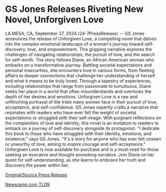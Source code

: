 # GS Jones Releases Riveting New Novel, Unforgiven Love

LA MESA, CA, September 27, 2024 /24-7PressRelease/ -- GS Jones announces the release of Unforgiven Love, a compelling novel that delves into the complex emotional landscape of a woman's journey toward self-discovery, love, and empowerment. This gripping narrative explores the challenges of navigating relationships, the pursuit of love, and the search for self-worth.  The story follows Diane, an African American woman who embarks on a transformative journey. Battling societal expectations and personal insecurities, she encounters love in various forms, from fleeting affairs to deeper connections that challenge her understanding of herself and what it means to be truly loved. Through a tapestry of experiences, including relationships that range from passionate to tumultuous, Diane seeks her place in a world that often misunderstands and overlooks the depth of her desires and emotions.  Unforgiven Love is a raw and unflinching portrayal of the trials many women face in their pursuit of love, acceptance, and self-confidence. GS Jones expertly crafts a narrative that resonates with readers who have ever felt the weight of societal expectations or struggled with their self-image. With poignant reflections on the complexities of love and identity, this novel is an invitation to readers to embark on a journey of self-discovery alongside its protagonist.  "I dedicate this book to those who have struggled with their identity, emotions, and existence," says GS Jones. "It's a story for anyone who has ever felt unseen or unworthy of love, aiming to inspire courage and self-acceptance."  Unforgiven Love is now available for purchase and is a must-read for those seeking an evocative and thought-provoking narrative. Join Diane on her quest for self-understanding, as she learns to embrace her truth and discovers the power within her. 

[Original/Source Press Release](https://www.24-7pressrelease.com/press-release/514756/gs-jones-releases-riveting-new-novel-unforgiven-love) 

[Newsramp.com TLDR](https://newsramp.com/None) 